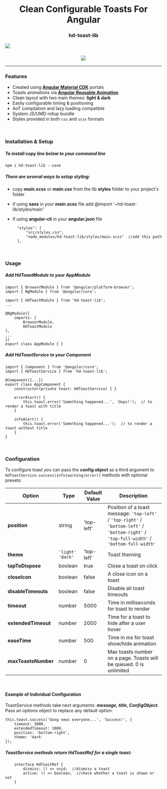# <center>Clean Configurable Toasts For Angular</center>
### <center>hd-toast-lib</center>

![](https://github.com/dashaHsh/hd-toast-lib/blob/master/projects/hd-toast-lib/src/lib/assets/resources/toasts-preview.png?raw=true)

### <center> <a target="blank" href="https://github-3xd9n5.stackblitz.Io"><img src="https://dabuttonfactory.com/button.png?t=Live%20Demo&f=calibri-bold&ts=20&tc=fff&w=140&h=40&c=4&bgt=unicolored&bgc=327a13&shs=3&shc=274e13&sho=s"> </a> </center>

<hr>

### Features
- Created using <a target="blank" href="https://material.angular.io/cdk/portal/overview">**Angular Material CDK**</a> portals
- Toasts animations via <a target="blank" href="https://angular.io/guide/reusable-animations">**Angular Reusable Animation**</a>
- Clean layout with two main themes: **light & dark**
- Easily configurable timing & positioning
- AoT compilation and lazy loading compatible
- System JS/UMD rollup bundle
- Styles provided in both `css` and `scss` formats
<br>

### Installation & Setup

##### To **install** copy line below to your command line

    npm i hd-toast-lib --save

##### There are several ways to setup styling:

- copy ***main.scss*** or ***main.css*** from the lib **styles** folder to your project's folder
- if using **sass** in your **main.scss** file add
	@import '~hd-toast-lib/styles/main'

- if using **angular-cli** in your **angular.json** file

    	"styles": [
    		"src/styles.css",
    		"node_modules/hd-toast-lib/styles/main.scss"  //add this path
    	],

<br>

### Usage

##### Add HdToastModule to your AppModule

	import { BrowserModule } from '@angular/platform-browser';
	import { NgModule } from '@angular/core';

	import { HdToastModule } from 'hd-toast-lib';
	...

	@NgModule({
		imports: [
			BrowserModule,
			HdToastModule
	],
	...
	})
	export class AppModule { }

##### Add HdToastService to your Component

	import { Component } from '@angular/core';
	import { HdToastService } from 'hd-toast-lib';
	
	@Component({...})
	export class AppComponent {
		constructor(private toast: HdToastService) { }
		
		errorAlert() {
			this.toast.error('Something happened...', 'Oops!');  // to render a toast with title
		}
		
		infoAlert() {
			this.toast.error('Something happened...');  // to render a toast without title
		}
	}
<br>

### Configuration

To configure toast you can pass the **config object** as a third argument to `HdToastService.success|info|warning|error()` methods with optional presets:
                    
|  Option  |  Type  |  Default Value  |  Description  |
|  ---- | ------ | ------------- | -------------------------- |
|  **position**  |  string  |  'top-left'  |  Position of a toast message: `'top-left'` / `'top-right'` / `'bottom-left'` / `'bottom-right'` / `'top-full-width'` / `'bottom-full-width'`  |
|  **theme**  |  `'light'` `'dark'`  |  'top-left'  |  Toast theming  |
|  **tapToDispose**  |  boolean  |  true  |  Close a toast on click  |
|  **closeIcon**  |  boolean  |  false  |  A close icon on a toast  |
|  **disableTimeouts**  |  boolean  |  false  |  Disable all toast timeouts  |
|  **timeout**  |  number  |  5000  |  Time in milliseconds for toast to render  |
|  **extendedTimeout**  |  number  |  2000  |  Time for a toast to hide after a user hover  |
|  **easeTime**  |  number  |  500  |  Time in ms for toast show/hide animation  |
|  **maxToastsNumber**  |  number  |  0  |  Max toasts number on a page. Toasts will be queued. 0 is unlimited  |
<br>

#### Example of Individual Configuration

ToastService methods take next arguments: ***message, title, ConfigObject***. Pass an options object to replace any default option.

	this.toast.success('Goog news everyone...', 'Success!', {
		timeout: 3000,
		extendedTimeout: 1000,
		position: 'bottom-right',
		theme: 'dark'
	});

##### ToastService methods return HdToastRef for a single toast:

    	interface HdToastRef {
    		dismiss: () => void;  //dismiss a toast
    		active: () => boolean;  //check whether a toast is shown or not
    	}


